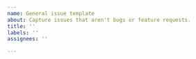 ```yaml
---
name: General issue template
about: Capture issues that aren't bugs or feature requests.
title: ''
labels: ''
assignees: ''

---
```

